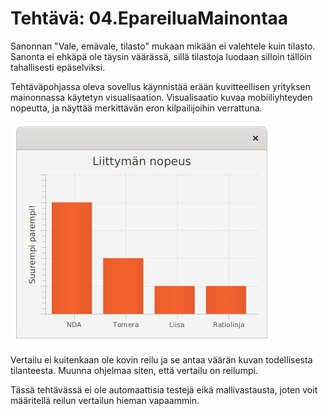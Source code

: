 # Tehtävä: 04.EpareiluaMainontaa

Sanonnan "Vale, emävale, tilasto" mukaan mikään ei valehtele kuin tilasto. 
Sanonta ei ehkäpä ole täysin väärässä, sillä tilastoja luodaan silloin 
tällöin tahallisesti epäselviksi.

Tehtäväpohjassa oleva sovellus käynnistää erään kuvitteellisen yrityksen 
mainonnassa käytetyn visualisaation. Visualisaatio kuvaa mobiiliyhteyden 
nopeutta, ja näyttää merkittävän eron kilpailijoihin verrattuna.

![Epäreilu Pylväs](EpareiluPylvas.png)

Vertailu ei kuitenkaan ole kovin reilu ja se antaa väärän kuvan 
todellisesta tilanteesta. Muunna ohjelmaa siten, että vertailu 
on reilumpi.

Tässä tehtävässä ei ole automaattisia testejä eikä mallivastausta, 
joten voit määritellä reilun vertailun hieman vapaammin.
